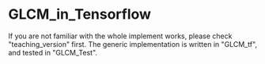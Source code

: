 # GLCM_in_Tensorflow

If you are not familiar with the whole implement works, please check "teaching_version" first.
The generic implementation is written in "GLCM_tf", and tested in "GLCM_Test".
